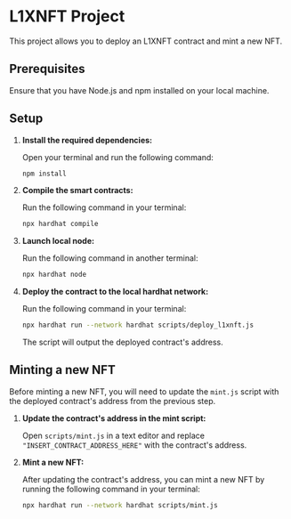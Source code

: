 # L1XNFT Project

This project allows you to deploy an L1XNFT contract and mint a new NFT.

## Prerequisites

Ensure that you have Node.js and npm installed on your local machine.

## Setup

1. **Install the required dependencies:**

    Open your terminal and run the following command:

    ```bash
    npm install
    ```

2. **Compile the smart contracts:**

    Run the following command in your terminal:

    ```bash
    npx hardhat compile
    ```

3. **Launch local node:**

    Run the following command in another terminal:

    ```bash
    npx hardhat node
    ```

 
4. **Deploy the contract to the local hardhat network:**

    Run the following command in your terminal:

    ```bash
    npx hardhat run --network hardhat scripts/deploy_l1xnft.js
    ```

    The script will output the deployed contract's address.

## Minting a new NFT

Before minting a new NFT, you will need to update the `mint.js` script with the deployed contract's address from the previous step.

1. **Update the contract's address in the mint script:**

    Open `scripts/mint.js` in a text editor and replace `"INSERT_CONTRACT_ADDRESS_HERE"` with the contract's address.

2. **Mint a new NFT:**

    After updating the contract's address, you can mint a new NFT by running the following command in your terminal:

    ```bash
    npx hardhat run --network hardhat scripts/mint.js
    ```
